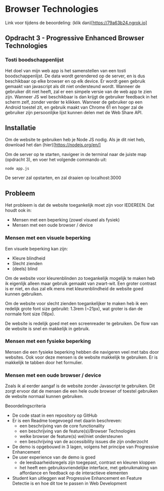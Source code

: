 # Browser Technologies

Link voor tijdens de beoordeling: (klik dan)[https://79a63b24.ngrok.io]

## Opdracht 3 - Progressive Enhanced Browser Technologies
### Tosti boodschappenlijst
Het doel van mijn web app is het samenstellen van een tosti boodschappenlijst. De data wordt gerendered op de server, en is dus beschikbaar op elke browser en op elk device. Er wordt geen gebruik gemaakt van javascript als dit niet ondersteund wordt. Wanneer de gebruiker dit niet heeft, zal er een simpele versie van de web app te zien zijn. Wanneer JS wel beschikbaar is dan krijgt de gebruiker feedback in het scherm zelf, zonder verder te klikken. Wanneer de gebruiker op een Android toestel zit, en gebruik maakt van Chrome 61 en hoger zal de gebruiker zijn persoonlijke lijst kunnen delen met de Web Share API.

## Installatie
Om de website te gebruiken heb je Node JS nodig. Als je dit niet heb, download het dan (hier)[https://nodejs.org/en/]

Om de server op te starten, navigeer in de terminal naar de juiste map (opdracht 3), en voer het volgende commando uit:

``node app.js``

De server zal opstarten, en zal draaien op localhost:3000

## Probleem
Het probleem is dat de website toegankelijk moet zijn voor IEDEREEN. Dat houdt ook in:
- Mensen met een beperking (zowel visueel als fysiek)
- Mensen met een oude browser / device

### Mensen met een visuele beperking
Een visuele beperking kan zijn:
- Kleure blindheid
- Slecht zienden
- (deels) blind

Om de website voor kleurenblinden zo toegankelijk mogelijk te maken heb ik eigenlijk alleen maar gebruik gemaakt van zwart-wit. Een groter contrast is er niet, en dus zal elk mens met kleurenblindheid de website goed kunnen gebruiken.

Om de website voor slecht zienden toegankelijker te maken heb ik een redelijk grote font size gebruikt: 1.3rem (~21px), wat groter is dan de normale font size (16px).

De website is redelijk goed met een screenreader te gebruiken. De flow van de website is snel en makkelijk in gebruik.

### Mensen met een fysieke beperking
Mensen die een fysieke beperking hebben die navigeren veel met tabs door websites. Ook voor deze mensen is de website makkelijk te gebruiken. Er is makkelijk te tabben door het formulier.

### Mensen met een oude browser / device
Zoals ik al eerder aangaf is de website zonder Javascript te gebruiken. Dit zorgt ervoor dat de mensen die een hele oude browser of toestel gebruiken de website normaal kunnen gebruiken.

Beoordelingscriteria
- De code staat in een repository op GitHub
- Er is een Readme toegevoegd met daarin beschreven:
  - een beschrijving van de core functionality
  - een beschrijving van de feature(s)/Browser Technologies
  - welke browser de feature(s) wel/niet ondersteunen
  - een beschrijving van de accessibility issues die zijn onderzocht
- De demo is opgebouwd in 3 lagen, volgens het principe van Progressive Enhancement
- De user experience van de demo is goed
  - de leesbaarheidsregels zijn toegepast, contrast en kleuren kloppen
  - het heeft een gebruiksvriendelijke interface, met gebruikmaking van affordance en feedback op de interactieve elementen
- Student kan uitleggen wat Progressive Enhancement en Feature Detectie is en hoe dit toe te passen in Web Development
